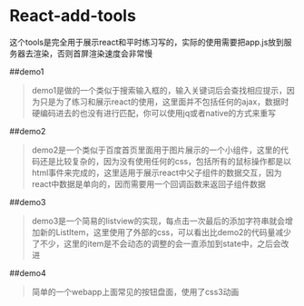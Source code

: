 # React-add-tools
这个tools是完全用于展示react和平时练习写的，实际的使用需要把app.js放到服务器去渲染，否则首屏渲染速度会非常慢

##demo1
>demo1是做的一个类似于搜索输入框的，输入关键词后会查找相应提示，因为只是为了练习和展示react的使用，这里面并不包括任何的ajax，数据时硬编码进去的也没有进行匹配，你可以使用jq或者native的方式来重写

##demo2
>demo2是一个类似于百度首页里面用于图片展示的一个小组件，这里的代码还是比较复杂的，因为没有使用任何的css，包括所有的鼠标操作都是以html事件来完成的，这里适用于展示react中父子组件的数据交互，因为react中数据是单向的，因而需要用一个回调函数来返回子组件数据

##demo3
>demo3是一个简易的listview的实现，每点击一次最后的添加字符串就会增加新的ListItem，这里使用了外部的css，可以看出比demo2的代码量减少了不少，这里的item是不会动态的调整的会一直添加到state中，之后会改进

##demo4
>简单的一个webapp上面常见的按钮盘面，使用了css3动画
